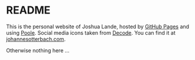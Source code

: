 # README

This is the personal website of Joshua Lande, hosted by [GitHub Pages](http://pages.github.com) and using [Poole](http://demo.getpoole.com/). Social media icons taken from [Decode](https://github.com/ScottSmith95/Decode). You can find it at [johannesotterbach.com](http://johannesotterbach.com).

Otherwise nothing here ...